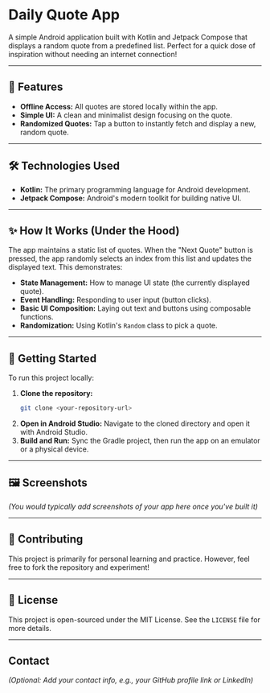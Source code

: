 # Daily Quote App

A simple Android application built with Kotlin and Jetpack Compose that displays a random quote from a predefined list. Perfect for a quick dose of inspiration without needing an internet connection!

---

## 🌟 Features

* **Offline Access:** All quotes are stored locally within the app.
* **Simple UI:** A clean and minimalist design focusing on the quote.
* **Randomized Quotes:** Tap a button to instantly fetch and display a new, random quote.

---

## 🛠️ Technologies Used

* **Kotlin:** The primary programming language for Android development.
* **Jetpack Compose:** Android's modern toolkit for building native UI.

---

## ✨ How It Works (Under the Hood)

The app maintains a static list of quotes. When the "Next Quote" button is pressed, the app randomly selects an index from this list and updates the displayed text. This demonstrates:

* **State Management:** How to manage UI state (the currently displayed quote).
* **Event Handling:** Responding to user input (button clicks).
* **Basic UI Composition:** Laying out text and buttons using composable functions.
* **Randomization:** Using Kotlin's `Random` class to pick a quote.

---

## 🚀 Getting Started

To run this project locally:

1.  **Clone the repository:**
    ```bash
    git clone <your-repository-url>
    ```
2.  **Open in Android Studio:**
    Navigate to the cloned directory and open it with Android Studio.
3.  **Build and Run:**
    Sync the Gradle project, then run the app on an emulator or a physical device.

---

## 🖼️ Screenshots

*(You would typically add screenshots of your app here once you've built it)*

---

## 🤝 Contributing

This project is primarily for personal learning and practice. However, feel free to fork the repository and experiment!

---

## 📄 License

This project is open-sourced under the MIT License. See the `LICENSE` file for more details.

---

## Contact

*(Optional: Add your contact info, e.g., your GitHub profile link or LinkedIn)*